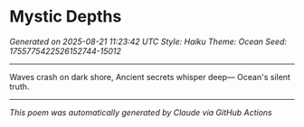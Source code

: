 # Mystic Depths

*Generated on 2025-08-21 11:23:42 UTC*
*Style: Haiku*
*Theme: Ocean*
*Seed: 1755775422526152744-15012*

---

Waves crash on dark shore,
Ancient secrets whisper deep—
Ocean's silent truth.

---

*This poem was automatically generated by Claude via GitHub Actions*